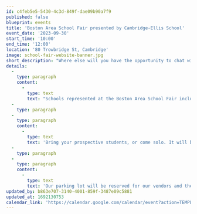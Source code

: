 ```yaml
---
id: c4feb5e5-5430-4c3d-849f-dae09b90a7f9
published: false
blueprint: events
title: 'Boston Area School Fair presented by Cambridge-Ellis School'
event_date: '2023-09-30'
start_time: '10:00'
end_time: '12:00'
location: '80 Trowbridge St, Cambridge'
image: school-fair-website-banner.jpg
short_description: "Where else will you have the opportunity to chat with admissions representatives from over 20 Boston area preK through 12th grade independent schools all in one place? Come see what makes each school unique, have all your questions answered, and head home with loads of information and some pretty awesome swag to boot!\_"
details:
  -
    type: paragraph
    content:
      -
        type: text
        text: "Schools represented at the Boston Area School Fair include: Advent, Atrium, BB&N, Belmont Day, Birches School, Brimmer & May, British International School, Cambridge Friends, Chestnut Hill School, Fayerweather, Fessenden, German International School, International School of Boston, Kingsley Montessori, The Learning Project, Lesley Ellis, Meadowbrook, Milton Academy, Park School, Shady Hill School, Tenacre Country Day School, St. John School, and of course, your host, Cambridge-Ellis School!\_"
  -
    type: paragraph
  -
    type: paragraph
    content:
      -
        type: text
        text: 'Bring your prospective students, or come solo. It will be a fun and informative event for all ages! Our playground will be open during the hours of the event (please make sure an adult is supervising your child at all times).'
  -
    type: paragraph
  -
    type: paragraph
    content:
      -
        type: text
        text: 'Our parking lot will be reserved for our vendors and their tents. Parking considerations have been granted through the city of Cambridge on the day of the event between 10am-1pm on Trowbridge St., Kirkland St., and Irving St. There is also metered parking located on Cambridge St.'
updated_by: b863e707-3140-4001-859f-3487e09c5881
updated_at: 1692130753
calendar_link: 'https://calendar.google.com/calendar/event?action=TEMPLATE&amp;tmeid=MDRwNWY4c2sydjF1YjY1cTM4aXBtdXJvbnIgY19mNDRmNTg2NWYwNTVlNmM5MTVmNGQxY2RkZjliNzRjMzFjOGQ0YWUxZjNlZjkyZWY2ZDU4ZDllNTc2NTQ5OTc0QGc&amp;tmsrc=c_f44f5865f055e6c915f4d1cddf9b74c31c8d4ae1f3ef92ef6d58d9e576549974%40group.calendar.google.com'
---
```

